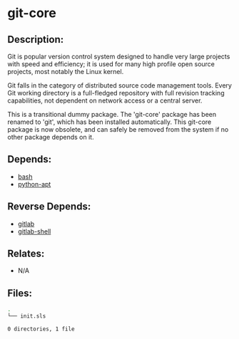 # git-core

## Description:

Git is popular version control system designed to handle very large projects with speed and efficiency; it is used for many high profile open source projects, most notably the Linux kernel.

Git falls in the category of distributed source code management tools. Every Git working directory is a full-fledged repository with full revision tracking capabilities, not dependent on network access or a central server.

This is a transitional dummy package.  The 'git-core' package has been renamed to 'git', which has been installed automatically.  This git-core package is now obsolete, and can safely be removed from the system if no other package depends on it.

## Depends:

  -  [bash](salt/bash)
  -  [python-apt](salt/python-apt)

## Reverse Depends:

  -  [gitlab](salt/gitlab)
  -  [gitlab-shell](salt/gitlab-shell)

## Relates:

  -  N/A

## Files:

```bash
.
└── init.sls

0 directories, 1 file
```
